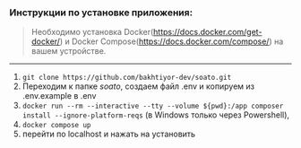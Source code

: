 ### Инструкции по установке приложения:

> Необходимо установка Docker(https://docs.docker.com/get-docker/) 
> и Docker Compose(https://docs.docker.com/compose/) на вашем устройстве.
---

1. `git clone https://github.com/bakhtiyor-dev/soato.git`
2. Переходим к папке <i>soato</i>, создаем файл .env и копируем из .env.example в .env
3. `docker run --rm --interactive --tty --volume ${pwd}:/app composer install --ignore-platform-reqs` (в Windows только через Powershell),
4. `docker compose up`
5. перейти по localhost и нажать на установить
```